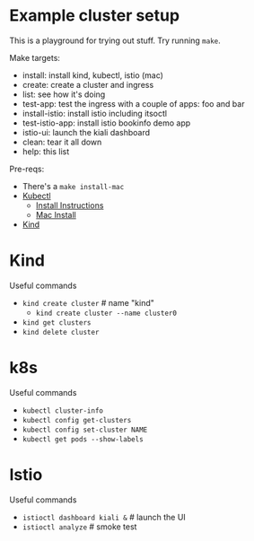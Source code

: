 # Example cluster setup

This is a playground for trying out stuff. Try running `make`.

Make targets:
* install: install kind, kubectl, istio (mac)
* create: create a cluster and ingress
* list: see how it's doing
* test-app: test the ingress with a couple of apps: foo and bar
* install-istio: install istio including itsoctl
* test-istio-app: install istio bookinfo demo app
* istio-ui: launch the kiali dashboard
* clean: tear it all down
* help: this list

Pre-reqs:
* There's a `make install-mac`
* [Kubectl](https://kubernetes.io/docs/reference/kubectl/)
  * [Install Instructions](https://kubernetes.io/docs/tasks/tools/#kubectl)
  * [Mac Install](https://kubernetes.io/docs/tasks/tools/install-kubectl-macos/)
* [Kind](https://kind.sigs.k8s.io/docs/user/quick-start/)

# Kind

Useful commands
* `kind create cluster` # name "kind"
   * `kind create cluster --name cluster0`
* `kind get clusters`
* `kind delete cluster`

# k8s

Useful commands
* `kubectl cluster-info`
* `kubectl config get-clusters`
* `kubectl config set-cluster NAME`
* `kubectl get pods --show-labels`

# Istio

Useful commands
* `istioctl dashboard kiali &`  # launch the UI
* `istioctl analyze`  # smoke test

